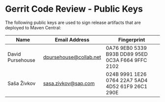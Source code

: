 # Gerrit Code Review - Public Keys

The following public keys are used to sign release artifacts that
are deployed to Maven Central:

| Name             | Email Address          | Fingerprint                                        |
|------------------|------------------------|----------------------------------------------------|
| David Pursehouse | dpursehouse@collab.net | 0A76 9EB0 5339 B93B DD89  95ED 0C3A F664 9FFC 2102 |
| Saša Živkov      | sasa.zivkov@sap.com    | 024B 9991 1E26 0764 22A7  5AD4 4D52 61F9 26C1 290E |
